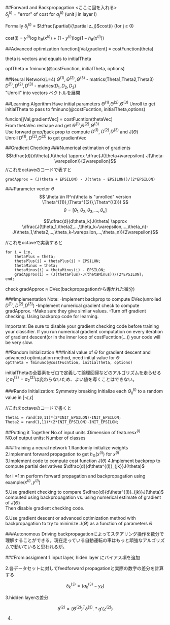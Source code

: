 ##Forward and Backpropagation
<ここに図を入れる></br>
$\delta_j^{(l)}$ = "error" of cost for $a_j^{(l)}$ (unit j in layer l)

Formally $\delta_j^{(l)}$ = $\dfrac{\partial}{\partial z_j}$cost(i) (for j $\geq$ 0)

cost(i) = $y^{(i)}$log $h_{\theta}(x^{(i)})$ + (1 - $y^{(i)}$)log($1 - h_{\theta}(x^{(i)}))$

##Advanced optimization
function[jVal,gradient] = costFunction(theta)

theta is vectors and equals to initialTheta

optTheta = fminunc(@costFunction, initialTheta, options)

##Neural Network(L=4)
$\Theta^{(1)},\Theta^{(2)},\Theta^{(3)}$ - matrics(Theta1,Theta2,Theta3)  
$D^{(1)},D^{(2)},D^{(3)}$ - matrics($D_1,D_2,D_3$)  
"Unroll" into vectors ベクトルを展開


##Learning Algorithm
Have initial parameters $\Theta^{(1)}$,$\Theta^{(2)}$,$\Theta^{(3)}$
Unroll to get initialTheta to pass to
fminunc(@costFucntion, initialTheta,options)

funcion[jVal,gradientVec] = costFucntion(thetaVec)<br>
    From thetaVec reshape and get $\Theta^{(1)}$,$\Theta^{(2)}$,$\Theta^{(3)}$<br>
    Use forward prop/back prop to compute $D^{(1)}$, $D^{(2)}$,$D^{(3)}$ and J($\Theta$)<br>
    Unroll $D^{(1)}$, $D^{(2)}$,$D^{(3)}$ to get gradientVec

##Gradient Checking
###Numerical estimation of gradients
$$\dfrac{d}{d\theta}J(\theta) \approx \dfrac{J(\theta+\varepsilon)-J(\theta-\varepsilon)}{2\varepsilon}$$
//これをoctaveのコードで表すと

```
gradApprox = (J(theta + EPSILON) - J(theta - EPSILON))/(2*EPSILON)
```

###Parameter vector $\theta$
$$ \theta \in R^n(\theta is "unrolled" version  \Theta^{(1)},\Theta^{(2)},\Theta^{(3)}) $$
$$\theta = [\theta_1,\theta_2,\theta_3,...,\theta_n]$$

$$\dfrac{d}{d\theta_k}J(\theta) \approx \dfrac{J(\theta_1,\theta2,...,\theta_k+\varepsilon,...,\theta_n)-J(\theta_1,\theta2,...,\theta_k-\varepsilon,...,\theta_n)}{2\varepsilon}$$

//これをoctaveで実装すると

```
for i = 1:n,
    thetaPlus = theta;
    thetaPlus(i) = thetaPlus(i) + EPSILON;
    thetaMinus = theta;
    thetaMinus(i) = thetaMinus(i) - EPSILON;
    gradApprox(i) = (J(thetaPlus)-J(thetaMinus))/(2*EPSILON);
end;
```
check gradApprox $\approx$ DVec(backpropagationから導かれた微分)

###Implementation Note:
-Implement backprop to compute DVec(unrolled $D^{(1)}$, $D^{(2)}$,$D^{(3)}$)
-Implement numerical gradient check to compute gradApprox.
-Make sure they give similar values.
-Turn off gradient checking. Using backprop code for learning.

Important:
Be sure to disable your gradient checking code before training your classifier. If you run numerical gradient computation on every iteration of gradient descent(or in the inner loop of costFucntion(...)) your code will be very slow.

##Random Initialization
###Initial value of $\Theta$
for gradient descent and advanced optimization method, need initial value for $\Theta$<br>
`optTheta = fminunc(@costFucntion, initialTheta, options)`

initialThetaの全要素をゼロで定義して論理回帰などのアルゴリズムを走らせると$a^{(2)}_1=a^{(2)}_2$は変わらないため、よい値を導くことはできない。

###Rando Initialization: Symmetry breaking
Initialize each $\Theta^{(l)}_{ij}$ to a random value in [-$\epsilon$,$\epsilon$]

//これをoctaveのコードで書くと

```
Theta1 = rand(10,11)*(2*INIT_EPSILON)-INIT_EPSILON;
Theta2 = rand(1,11)*(2*INIT_EPSILON)-INIT_EPSILON;
```

##Putting it Together
No.of input units :Dimension of features$x^{(i)}$<br>
NO.of output units: Number of classes

###Training a neural network
1.Randomly initialize weights<br>
2.Implement forward propagation to get $h_{\Theta}(x^{(i)})$ for $x^{(i)}$<br>
3.Implement code to compute cost function J($\theta$)
4.Implement backprop to compute partial derivatives $\dfrac{d}{d\theta^{(l)}_{jk}}J(\theta)$

for i =1:m
    perform forward propagation and backpropagation using example($x^{(i)},y^{(i)}$)

5.Use gradient checking to compare $\dfrac{d}{d\theta^{(l)}_{jk}}J(\theta)$ computed using backpropagation vs. using numerical estimate of gradient of $J(\Theta)$<br>
Then disable gradient checking code.

6.Use gradient descent or advanced optimization method with backpropagation to try to minimize $J(\Theta)$ as a function of parameters $\Theta$

###Autonomous Driving
backpropagationによってステアリング操作を数分で理解することができる。現在走っている自動運転の車はもっと頑強なアルゴリズムで動いていると思われるが。

###From:assigment
1.input layer, hiden layer にバイアス項を追加

2.各データセットに対してfeedforward propagationと実際の数字の差分を計算する

$$\delta_{k}^{(3)} = (a_k^{(3)}-y_{k}) $$

3.hidden layerの差分

$$\delta^{(2)} = (\Theta^{(2)})^{T} \delta^{(3)} .* g'(z^{(2)}) $$

4.

